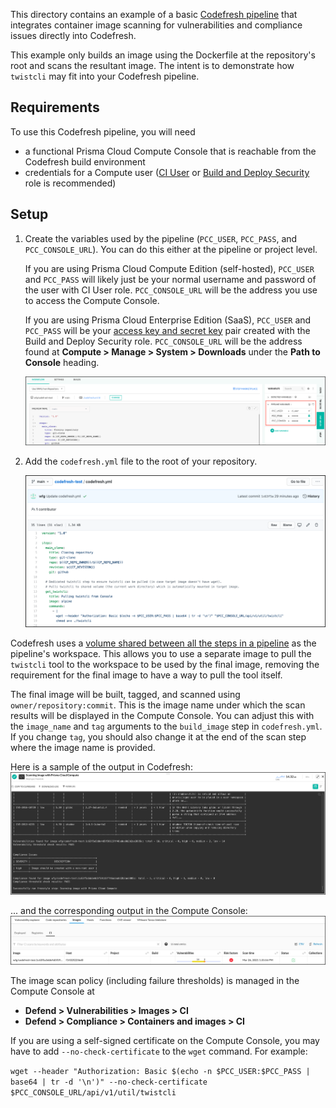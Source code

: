 This directory contains an example of a basic [Codefresh pipeline](https://codefresh.io/docs/docs/configure-ci-cd-pipeline/introduction-to-codefresh-pipelines/) that integrates container image scanning for vulnerabilities and compliance issues directly into Codefresh.

This example only builds an image using the Dockerfile at the repository's root and scans the resultant image.
The intent is to demonstrate how `twistcli` may fit into your Codefresh pipeline.

## Requirements
To use this Codefresh pipeline, you will need
* a functional Prisma Cloud Compute Console that is reachable from the Codefresh build environment
* credentials for a Compute user ([CI User](https://docs.twistlock.com/docs/compute_edition/authentication/user_roles.html#ci-user) or [Build and Deploy Security](https://docs.twistlock.com/docs/enterprise_edition/authentication/prisma_cloud_user_roles.html#prisma-cloud-roles-to-compute-roles-mapping) role is recommended)

## Setup
1. Create the variables used by the pipeline (`PCC_USER`, `PCC_PASS`, and `PCC_CONSOLE_URL`).
You can do this either at the pipeline or project level.

    If you are using Prisma Cloud Compute Edition (self-hosted), `PCC_USER` and `PCC_PASS` will likely just be your normal username and password of the user with CI User role.
    `PCC_CONSOLE_URL` will be the address you use to access the Compute Console.

    If you are using Prisma Cloud Enterprise Edition (SaaS), `PCC_USER` and `PCC_PASS` will be your [access key and secret key](https://docs.twistlock.com/docs/enterprise_edition/authentication/access_keys.html#provisioning-access-keys) pair created with the Build and Deploy Security role.
    `PCC_CONSOLE_URL` will be the address found at **Compute > Manage > System > Downloads** under the **Path to Console** heading.

    <img src="images/variables.png" />

2. Add the `codefresh.yml` file to the root of your repository.

    <img src="images/codefresh-yml.png" />

Codefresh uses a [volume shared between all the steps in a pipeline](https://codefresh.io/docs/docs/configure-ci-cd-pipeline/introduction-to-codefresh-pipelines/#sharing-the-workspace-between-build-steps) as the pipeline's workspace.
This allows you to use a separate image to pull the `twistcli` tool to the workspace to be used by the final image, removing the requirement for the final image to have a way to pull the tool itself.

The final image will be built, tagged, and scanned using `owner/repository:commit`.
This is the image name under which the scan results will be displayed in the Compute Console.
You can adjust this with the `image_name` and `tag` arguments to the `build_image` step in `codefresh.yml`.
If you change `tag`, you should also change it at the end of the scan step where the image name is provided.

Here is a sample of the output in Codefresh:
<img src="images/codefresh-output.png" />

... and the corresponding output in the Compute Console:
<img src="images/compute-output.png" />

The image scan policy (including failure thresholds) is managed in the Compute Console at
* **Defend > Vulnerabilities > Images > CI**
* **Defend > Compliance > Containers and images > CI**

If you are using a self-signed certificate on the Compute Console, you may have to add `--no-check-certificate` to the `wget` command.
For example:

```wget --header "Authorization: Basic $(echo -n $PCC_USER:$PCC_PASS | base64 | tr -d '\n')" --no-check-certificate $PCC_CONSOLE_URL/api/v1/util/twistcli```

